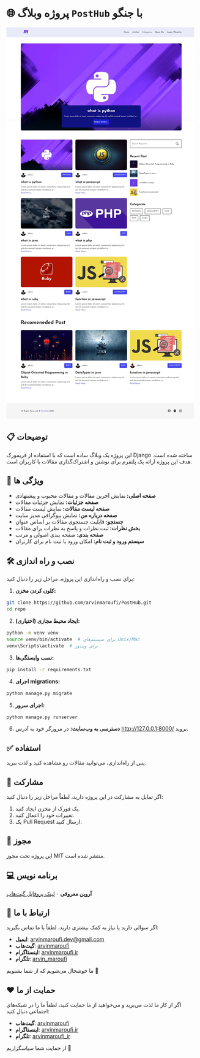 # 🌐 **پروژه وبلاگ `PostHub` با جنگو**

![home page image](screenshot.jpeg "home page")

## 📋 توضیحات
این پروژه یک وبلاگ ساده است که با استفاده از فریمورک Django ساخته شده است. هدف این پروژه ارائه یک پلتفرم برای نوشتن و اشتراک‌گذاری مقالات با کاربران است.

## 🚀 ویژگی ها

- <b>صفحه اصلی: </b>نمایش آخرین مقالات و مقالات محبوب و پیشنهادی
- <b>صفحه جزئیات: </b>نمایش جزئیات مقالات
- <b>صفحه لیست مقالات: </b>نمایش لیست مقالات
- <b>صفحه درباره من: </b>نمایش بیوگرافی مدیر سایت
- <b>جستجو: </b>قابلیت جستجوی مقالات بر اساس عنوان
- <b>بخش نظرات: </b>ثبت نظرات و پاسخ به نظرات برای مقالات
- <b>صفحه بندی: </b>صفحه بندی اصولی و مرتب
- <b>سیستم ورود و ثبت نام: </b>امکان ورود یا ثبت نام برای کاربران

## 🛠️ نصب و راه اندازی
برای نصب و راه‌اندازی این پروژه، مراحل زیر را دنبال کنید:

1. **کلون کردن مخزن:**

```bash
git clone https://github.com/arvinmaroufi/PostHub.git
cd repo
```

2. **ایجاد محیط مجازی (اختیاری):**

```bash
python -m venv venv
source venv/bin/activate  # برای سیستم‌های Unix/Mac
venv\Scripts\activate  # برای ویندوز
```

3. **نصب وابستگی‌ها:**
   
```bash
pip install -r requirements.txt
```

4. **اجرای migrations:**

```bash
python manage.py migrate
```

5. **اجرای سرور:**

```bash
python manage.py runserver
```

6. **دسترسی به وب‌سایت:**
   در مرورگر خود به آدرس http://127.0.0.1:8000/ بروید.

## ✅ استفاده

پس از راه‌اندازی، می‌توانید مقالات رو مشاهده کنید و لذت ببرید.

## 🎯 مشارکت

اگر تمایل به مشارکت در این پروژه دارید، لطفاً مراحل زیر را دنبال کنید:

1. یک فورک از مخزن ایجاد کنید.
2. تغییرات خود را اعمال کنید.
3. یک Pull Request ارسال کنید.

## 🧾 مجوز

این پروژه تحت مجوز MIT منتشر شده است.

## 💻 برنامه نویس

**آروین معروفی** - [لینک پروفایل گیت‌هاب](https://github.com/arvinmaroufi)

## 💬 ارتباط با ما

اگر سوالی دارید یا نیاز به کمک بیشتری دارید، لطفاً با ما تماس بگیرید:

- **ایمیل**: [arvinmaroufi.dev@gmail.com](mailto:arvinmaroufi.dev@gmail.com)
- **گیت‌هاب**: [arvinmaroufi](https://github.com/arvinmaroufi/arvinmaroufi/issues)
- **اینستاگرام**: [arvinmaroufi.ir](https://instagram.com/arvinmaroufi.ir)
- **تلگرام**: [arvin_maroufi](https://t.me/arvin_maroufi)

ما خوشحال می‌شویم که از شما بشنویم 🙏

## ❤️ حمایت از ما

اگر از کار ما لذت می‌برید و می‌خواهید از ما حمایت کنید، لطفاً ما را در شبکه‌های اجتماعی دنبال کنید:

- **گیت‌هاب**: [arvinmaroufi](https://github.com/arvinmaroufi)
- **اینستاگرام**: [arvinmaroufi.ir](https://instagram.com/arvinmaroufi.ir)
- **تلگرام**: [arvinmaroufi_ir](https://t.me/arvinmaroufi_ir)

از حمایت شما سپاسگزاریم 🙏